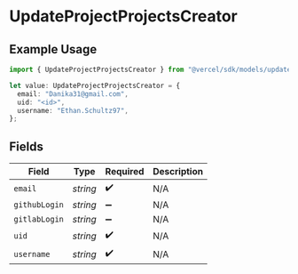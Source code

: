 # UpdateProjectProjectsCreator

## Example Usage

```typescript
import { UpdateProjectProjectsCreator } from "@vercel/sdk/models/updateprojectop.js";

let value: UpdateProjectProjectsCreator = {
  email: "Danika31@gmail.com",
  uid: "<id>",
  username: "Ethan.Schultz97",
};
```

## Fields

| Field              | Type               | Required           | Description        |
| ------------------ | ------------------ | ------------------ | ------------------ |
| `email`            | *string*           | :heavy_check_mark: | N/A                |
| `githubLogin`      | *string*           | :heavy_minus_sign: | N/A                |
| `gitlabLogin`      | *string*           | :heavy_minus_sign: | N/A                |
| `uid`              | *string*           | :heavy_check_mark: | N/A                |
| `username`         | *string*           | :heavy_check_mark: | N/A                |